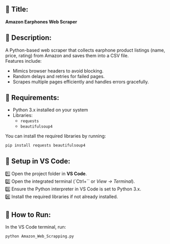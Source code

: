 ## 📄 Title:  
**Amazon Earphones Web Scraper**

## 🧰 Description:  
A Python-based web scraper that collects earphone product listings (name, price, rating) from Amazon and saves them into a CSV file.  
Features include:  
- Mimics browser headers to avoid blocking.  
- Random delays and retries for failed pages.  
- Scrapes multiple pages efficiently and handles errors gracefully.  

## 🔗 Requirements:  
- Python 3.x installed on your system  
- Libraries:  
  - `requests`  
  - `beautifulsoup4`  

You can install the required libraries by running:  
```
pip install requests beautifulsoup4
```

## 🚀 Setup in VS Code:  
1️⃣ Open the project folder in **VS Code**.  
2️⃣ Open the integrated terminal (`Ctrl+`` or *View → Terminal*).  
3️⃣ Ensure the Python interpreter in VS Code is set to Python 3.x.  
4️⃣ Install the required libraries if not already installed.  

## 📂 How to Run:  
In the VS Code terminal, run:  
```
python Amazon_Web_Scrapping.py
```
